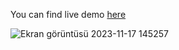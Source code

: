 You can find live demo [here](https://react-todo-app.vercel.app/)

![Ekran görüntüsü 2023-11-17 145257](https://github.com/ekeskn/react-todo-app/assets/96025028/f97ee964-9d3f-4b42-9439-064c1060cf5f)
